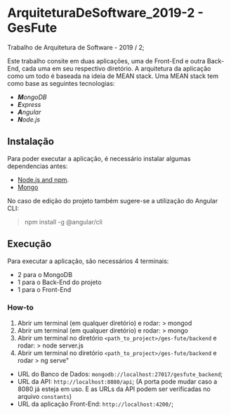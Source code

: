 # ArquiteturaDeSoftware_2019-2 - GesFute
Trabalho de Arquitetura de Software - 2019 / 2;

Este trabalho consite em duas aplicações, uma de Front-End e outra Back-End, cada uma em seu respectivo diretório.
A arquitetura da aplicação como um todo é baseada na ideia de MEAN stack. Uma MEAN stack tem como base as seguintes tecnologias:
- ***M**ongoDB*
- ***E**xpress*
- ***A**ngular*
- ***N**ode.js*


## Instalação
Para poder executar a aplicação, é necessário instalar algumas dependencias antes:
 - [Node.js and npm](https://nodejs.org/en/download/).
 - [Mongo](https://www.mongodb.com/download-center/community)

No caso de edição do projeto também sugere-se a utilização do Angular CLI:
  > npm install -g @angular/cli

## Execução

Para executar a aplicação, são necessários 4 terminais:
 - 2 para o MongoDB 
 - 1 para o Back-End do projeto 
 - 1 para o Front-End
### How-to 

  1. Abrir um terminal (em qualquer diretório) e rodar:
    > mongod
  2. Abrir um terminal (em qualquer diretório) e rodar:
    > mongo
  3. Abrir um terminal no diretório `<path_to_project>/ges-fute/backend` e rodar:
    > node server.js
  4. Abrir um terminal no diretório `<path_to_project>/ges-fute/backend` e rodar
    > ng serve"

 - URL do Banco de Dados: `mongodb://localhost:27017/gesfute_backend`;
 - URL da API: `http://localhost:8080/api`;
 (A porta pode mudar caso a 8080 já esteja em uso. E as URLs da API podem ser verificadas no arquivo `constants`)
 - URL da aplicação Front-End: `http://localhost:4200/`;

